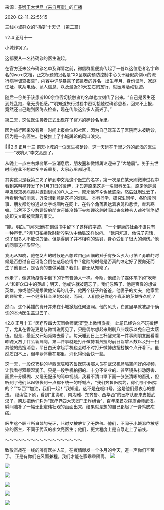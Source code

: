 来源：[美猴王大世界（来自豆瓣）](https://www.douban.com/people/124451576/)的[广播](https://www.douban.com/people/124451576/status/2805135522/)


2020-02-11_22:55:15


三线小城群众的“抗疫”十天记 （第二篇）

‍⚕️2.4 正月十一

小城炸锅了。

这都要从一名待确诊的医生说起。

在官方还未公布确诊名单及详情之前，微信群里便疯传起了一份以这位患者名字命名的word文档，正文标题的冠名是“XX区疾病预防控制中心关于疑似病例xx的流行病学调查报告”，内容中详尽暴露了该患者的姓名、出生年月、身份证号、家庭住址、联系电话、家人信息、以及最近20天左右的旅行、就医等活动轨迹。

随后一份关于该患者100余位密切接触者的名单也立刻传了出来。“自己是医生还到处乱跑，毫无责任感。”“明知道旅行过程中密切接触过确诊患者，回来不上报，竟然还自己跑到医院去检查，现在传染这么多人高兴了。”

第二天，这位医生患者正式出现在了官方的确诊名单里。

因为旅行回来没有第一时间上报单位和社区，因为自己驾车去了医院而未被确诊，因为是一名医生。他被推上了小城舆论的风口浪尖。

🧑‍⚕️2.6 正月十三
前天小城的一位医生被确诊，这一天远在千里之外的武汉的医生——“吹哨人”李文亮走了。

从晚上十点左右爆出第一波消息后，朋友圈和微博舆论迎来了“大地震”。关于去世时间在此不想过多申诉重复，大家心里都记得。

其实这只是我第二次了解到李文亮这个医生的名字，第一次是在某天刷微博过程中看到某明星转发了他1月31日的微博，才知道原来这是一名眼科医生，原来他是最早发现冠状病毒并遭到训诫的八人之一，原来他不幸也被感染。然后就刷过去了。再看到他的消息，万没想到竟是这样的消息。
本科同学、研究生同学、各阶段同事、朋友都纷纷通过文字或图片在网上、在各个角落表达着哀鸣和悲愤，噤若寒蝉。当然不乏少数理智的朋友还能冷静下来梳理这段时间以来各种令人难过到绝望旋即又立即被雪藏的事实。

“能。明白。”1月3日他在训诫书中留下了这样的字迹。
“一个健康的社会不该只有一种声音。”2月1日在接受财新的采访中他是这样说的。
“我只知道，他说了实话，说了很多人不敢说的话。但是得到了并不相称的惩罚，身心受到了很大的创伤。”他的同事这样形容他。

我无从知晓，他在发声的时候是否想过自己面临的对手有多么强大可怕？勇敢的时候是否想过自己可能会倒在这场疫情中？危险的时候是否真的决定好了要向死而生？他自己，是否真的要做英雄？我们，都无从知晓了。

他走了，像这场疫情中倒下的所有普通人一样。今晚，他成为了媒体笔下的“吹哨人”和群众口中的英雄；明天，他或许就被遗忘了。我们忽略了，他是否真的想做英雄，抑或他只是想做他父母的儿子，他两个孩子的爸爸，他妻子的丈夫，他家里的顶梁柱，一个健康社会里的公民，而已。
人们能记住这个真正的英雄多久呢？

然而，这个英雄的离开并未在小城掀起任何波澜。他的风头，在这里早就被那个确诊的本地医生盖过去了。

‍⚕️2.8 正月十五
“医疗界四大天团会师武汉”登上微博热搜。
此前已经许久不玩微博了，尤其在香港更是与微博说再见了，只是偶尔想起来刷刷八卦娱乐以免自己太落伍。但是，最近又开始频繁去看了。每天睡到日上三杆醒来第一件事刷朋友圈看看昨晚又刮了什么新风向，第二件事就是打开微博看热搜的前日新增人数以及扫一扫其他的热搜消息，平日白天拿起手机也会时不时打开微博热搜榜挨个点开看下。虽然质跟不上，但毕竟体量在那里，消化得也会快一些。

这一天，一段仅15秒的华西医院和齐鲁医院援鄂人员在武汉机场隔空问好的视频，让我看得双眼湿润了。只是一段手机拍摄的、十分不专业的、甚至镜头抖动厉害、画质十分模糊、又毫无配乐的简单视频，我看不清口罩下面一张张清晰的面孔，但听到了他们此起彼伏到一点都不统一的呼喊声，“我们齐鲁医院的，你们哪个医院的？”“华西”“加油，我们一起！”我知道，这不是在喊口号，这是他们最衷心的想法。
继续往下刷，看到“北协和、南湘雅、东齐鲁、西华西”的医疗队都来支援武汉了，网友把他们称为“医疗界四大天团”“王炸组合”，百年来首次挥旗会师武汉。瞬间脑补了一幅无比宏伟壮观的画面出来，结果就是想的自己都起了一身鸡皮疙瘩。

医生这个职业所自带的光环，此时又被放大了无数倍。他们，不同于小城那位被感染的医生，不同于武汉的李文亮医生；他们，更大程度上是自愿走上了前线。

～～～～～～～～～～～～～～～～～～

致敬奋战在一线的所有医护人员，在疫情爆发一个多月的今天，道一声你们辛苦了。
正是有你们在风雨兼程，我们才能在家乖乖隔离。
![](./pic/2020-02-11_22:55:15-美猴王大世界的广播1.jpg)  

![](./pic/2020-02-11_22:55:15-美猴王大世界的广播2.jpg)  

![](./pic/2020-02-11_22:55:15-美猴王大世界的广播3.jpg)  

![](./pic/2020-02-11_22:55:15-美猴王大世界的广播4.jpg)  

![](./pic/2020-02-11_22:55:15-美猴王大世界的广播5.jpg)  

![](./pic/2020-02-11_22:55:15-美猴王大世界的广播6.jpg)  

